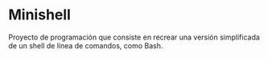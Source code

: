 # Minishell
Proyecto de programación que consiste en recrear una versión simplificada de un shell de línea de comandos, como Bash. 
